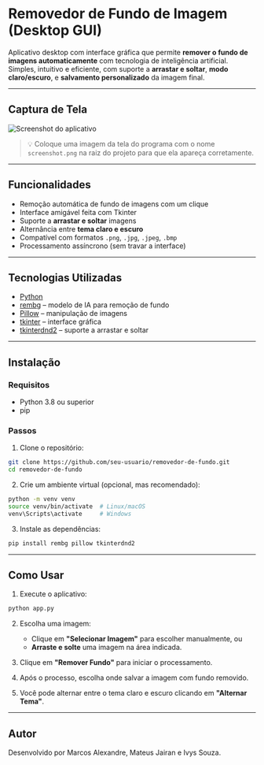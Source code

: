 
# Removedor de Fundo de Imagem (Desktop GUI)

Aplicativo desktop com interface gráfica que permite **remover o fundo de imagens automaticamente** com tecnologia de inteligência artificial. Simples, intuitivo e eficiente, com suporte a **arrastar e soltar**, **modo claro/escuro**, e **salvamento personalizado** da imagem final.

---

## Captura de Tela

![Screenshot do aplicativo](![Image](https://github.com/user-attachments/assets/6fc81d09-5709-4a34-bf75-9d3a19d0c977))

> 💡 Coloque uma imagem da tela do programa com o nome `screenshot.png` na raiz do projeto para que ela apareça corretamente.

---

## Funcionalidades

- Remoção automática de fundo de imagens com um clique
- Interface amigável feita com Tkinter
- Suporte a **arrastar e soltar** imagens
- Alternância entre **tema claro e escuro**
- Compatível com formatos `.png`, `.jpg`, `.jpeg`, `.bmp`
- Processamento assíncrono (sem travar a interface)

---

## Tecnologias Utilizadas

- [Python](https://www.python.org/)
- [rembg](https://github.com/danielgatis/rembg) – modelo de IA para remoção de fundo
- [Pillow](https://python-pillow.org/) – manipulação de imagens
- [tkinter](https://docs.python.org/3/library/tkinter.html) – interface gráfica
- [tkinterdnd2](https://pypi.org/project/tkinterdnd2/) – suporte a arrastar e soltar

---

## Instalação

### Requisitos

- Python 3.8 ou superior
- pip

### Passos

1. Clone o repositório:

```bash
git clone https://github.com/seu-usuario/removedor-de-fundo.git
cd removedor-de-fundo
```

2. Crie um ambiente virtual (opcional, mas recomendado):

```bash
python -m venv venv
source venv/bin/activate  # Linux/macOS
venv\Scripts\activate     # Windows
```

3. Instale as dependências:

```bash
pip install rembg pillow tkinterdnd2
```

---

## Como Usar

1. Execute o aplicativo:

```bash
python app.py
```

2. Escolha uma imagem:
   - Clique em **"Selecionar Imagem"** para escolher manualmente, ou
   - **Arraste e solte** uma imagem na área indicada.

3. Clique em **"Remover Fundo"** para iniciar o processamento.

4. Após o processo, escolha onde salvar a imagem com fundo removido.

5. Você pode alternar entre o tema claro e escuro clicando em **"Alternar Tema"**.

---

## Autor

Desenvolvido por Marcos Alexandre, Mateus Jairan e Ivys Souza.
